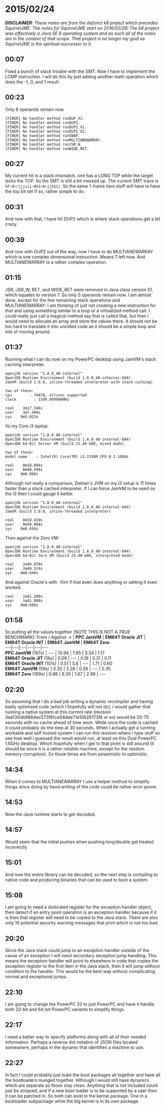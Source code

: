 # 2015/02/24

***DISCLAIMER***: _These notes are from the defunct k8 project which_
_precedes SquirrelJME. The notes for SquirrelJME start on 2016/02/26!_
_The k8 project was effectively a Java SE 8 operating system and as such_
_all of the notes are in the context of that scope. That project is no_
_longer my goal as SquirrelJME is the spiritual successor to it._

## 00:07

Fixed a bunch of stack trouble with the SMT. Now I have to implement the LCMP
instruction. I will do this by just adding another math operation which does
the -1, 0, and 1 result.

## 00:23

Only 8 operands remain now.

    
    
    [FINER] No handler method runDUP_X2.
    [FINER] No handler method runDUP2.
    [FINER] No handler method runDUP2_X1.
    [FINER] No handler method runDUP2_X2.
    [FINER] No handler method runSWAP.
    [FINER] No handler method runMULTIANEWARRAY.
    [FINER] No handler method runJSR_W.
    [FINER] No handler method runWIDE_RET.
    

## 00:27

My current hit is a stack mismatch, one has a LONG TOP while the target lacks
the TOP. So the SMT is still a bit messed up. The current SMT trace is
`SF~8rrjjjiii~0S1rArjjSS1j`. So the same 1-frame item stuff will have to have
the top bit set if so, rather simple to do.

## 00:31

And now with that, I have hit DUP2 which is where stack operations get a bit
crazy.

## 00:39

And now with DUP2 out of the way, now I have to do MULTIANEWARRAY which is one
complex dimensional instruction. Means 7 left now. And MULTIANEWARRAY is a
rather complex operation.

## 01:15

JSR, JSR_W, RET, and WIDE_RET were removed in Java class version 51, which
equates to version 7. So only 5 operands remain now. I am almost done, except
for the few remaining stack operations and MULTIANEWARRAY. I am thinking of
just not creating a new instruction for that and using something similar to a
loop or a virtualized method call. I could really just call a magical method
say that is called that, but then I would need to allocate an array and store
the values there. It should not be too hard to translate it into unrolled code
as it should be a simple loop and lots of moving around.

## 01:37

Running what I can do now on my PowerPC desktop using JamVM's stack caching
interpreter.

    
    
    openjdk version "1.8.0_40-internal"
    OpenJDK Runtime Environment (build 1.8.0_40-internal-b04)
    JamVM (build 2.0.0, inline-threaded interpreter with stack-caching)
    
    two of these:
    cpu        : 7447A, altivec supported
    clock        : 1599.999996MHz
    
    real    3m17.346s
    user    3m7.490s
    sys    0m5.023s
    

Vs my Core i3 laptop:

    
    
    openjdk version "1.8.0_40-internal"
    OpenJDK Runtime Environment (build 1.8.0_40-internal-b04)
    OpenJDK 64-Bit Server VM (build 25.40-b08, mixed mode)
    
    two of these:
    model name    : Intel(R) Core(TM) i3-2310M CPU @ 2.10GHz
    
    real    0m18.004s
    user    0m48.596s
    sys    0m0.868s
    

Although not really a comparison, Debian's JVM on my i3 setup is 11 times
faster than a stack cached interpreter. If I can force JamVM to be used on the
i3 then I could gauge it better.

    
    
    openjdk version "1.8.0_40-internal"
    OpenJDK Runtime Environment (build 1.8.0_40-internal-b04)
    JamVM (build 2.0.0, inline-threaded interpreter)
    
    real    0m59.459s
    user    0m58.804s
    sys    0m0.656s
    

Then against the Zero VM:

    
    
    openjdk version "1.8.0_40-internal"
    OpenJDK Runtime Environment (build 1.8.0_40-internal-b04)
    OpenJDK 64-Bit Zero VM (build 25.40-b08, interpreted mode)
    
    real    2m49.970s
    user    2m49.524s
    sys    0m0.640s
    

And against Oracle's with -Xint if that even does anything or setting it even
worked.

    
    
    real    1m41.200s
    user    1m41.088s
    sys    0m0.660s
    

## 01:58

So putting all the values together (NOTE THIS IS NOT A TRUE BENCHMARK):
From / Against -&gt; | **PPC JamVM** | **EM64T Oracle JIT** | **EM64T Oracle
INT** | **EM64T JamVM** | **EM64T Zero**  
---|---|---|---|---|---  
**PPC JamVM** (197s) | \--- | 10.94 | 1.95 | 3.34 | 1.17  
**EM64T Oracle JIT** (18s) | 0.09 | \--- | 0.18 | 0.31 | 0.11  
**EM64T Oracle INT** (101s) | 0.51 | 5.6 | \--- | 1.71 | 0.60  
**EM64T JamVM** (59s) | 0.30 | 3.28 | 0.58 | \--- | 0.35  
**EM64T Zero** (169s) | 0.86 | 9.39 | 1.67 | 2.86 | \---  
  
## 02:20

So assuming that I do a bad job writing a dynamic recompiler and having badly
optimized code (which I hopefully will not do), I would gather that running a
native system at this current rate (revision
3ee130db9664ec573f61ce04dee71e10626173f4 or so) would be 50-70 seconds with no
cache ahead of time work. While once the code is cached it could probably do
the step at 30 seconds. When I actually get a running workable and self hosted
system I can run this revision where I type stuff so see how well I guessed
the result would run, at least on this Dual PowerPC 1.6GHz desktop. Which
hopefully when I get to that point is still around (it should be since it is a
rather reliable machine, except for the random memory corruption). So those
times are from pessimistic to optimistic.

## 14:34

When it comes to MULTIANEWARRAY I use a helper method to simplify things since
doing by hand writing of the code could be rather error prone.

## 14:53

Now the Java runtime starts to get decoded.

## 14:57

Would seem that the initial pushes when pushing long/double get treated
incorrectly.

## 15:01

And now the entire library can be decoded, so the next step is compiling to
native code and producing binaries that can be used to boot a system.

## 15:08

I am going to need a dedicated register for the exception handler object, then
detect if an entry point operation is an exception handler because if it is
then that register will need to be copied to the Java stack. There are also
only 10 potential security warning messages that print which is not too bad.

## 20:20

Since the Java stack could jump to an exception handler outside of the cause
of an exception I will need secondary exception jump handling. This means the
exception handler will point to elsewhere in code that copies the exception
register to the first item in the Java stack, then it will jump without
condition to the handler. This would be the best way without complicating
normal and exceptional jumps.

## 22:10

I am going to change the PowerPC 32 to just PowerPC and have it handle both
32-bit and 64-bit PowerPC variants to simplify things.

## 22:17

I need a better way to specify platforms along with all of their needed
information. Perhaps a reverse dot notation of JSON files located somewhere,
perhaps in the dynarec that identifies a machine to use.

## 22:27

In fact I could probably just nuke the boot packages all together and have all
the bootloaders munged together. Although I would still have dynarecs which
are separate so those stay clean. Anything that is not included could just be
stripped, and if a new boot loader is to be supported by a user then it can be
patched in. So both can exist in the kernel package. One in a bootloader
subpackage while the big kernel is in its own package.

